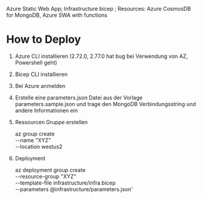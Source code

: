 Azure Static Web App;
Infrastructure bicep ;
Resources: Azure CosmosDB for MongoDB, Azure SWA with functions

# How to Deploy

1. Azure CLI installieren (2.72.0, 2.77.0 hat bug bei Verwendung von AZ, Powershell geht)
2. Bicep CLI installieren
3. Bei Azure anmelden
4. Erstelle eine parameters.json Datei aus der Vorlage parameters.sample.json und trage den MongoDB Verbindungsstring und andere Informationen ein
5. Ressourcen Gruppe erstellen
   
   az group create \
   --name "XYZ" \
   --location westus2

7. Deployment

   az deployment group create \
   --resource-group "XYZ" \
   --template-file infrastructure/infra.bicep \
   --parameters @infrastructure/parameters.json'
